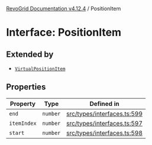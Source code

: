 [RevoGrid Documentation v4.12.4](README.md) / PositionItem

# Interface: PositionItem

## Extended by

- [`VirtualPositionItem`](Interface.VirtualPositionItem.md)

## Properties

| Property | Type | Defined in |
| ------ | ------ | ------ |
| `end` | `number` | [src/types/interfaces.ts:599](https://github.com/revolist/revogrid/blob/648f56ecfc5430eb0184373ea33dd565a6a33bb9/src/types/interfaces.ts#L599) |
| `itemIndex` | `number` | [src/types/interfaces.ts:597](https://github.com/revolist/revogrid/blob/648f56ecfc5430eb0184373ea33dd565a6a33bb9/src/types/interfaces.ts#L597) |
| `start` | `number` | [src/types/interfaces.ts:598](https://github.com/revolist/revogrid/blob/648f56ecfc5430eb0184373ea33dd565a6a33bb9/src/types/interfaces.ts#L598) |
